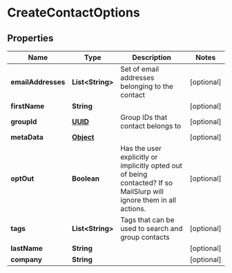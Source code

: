 

# CreateContactOptions

## Properties

Name | Type | Description | Notes
------------ | ------------- | ------------- | -------------
**emailAddresses** | **List&lt;String&gt;** | Set of email addresses belonging to the contact |  [optional]
**firstName** | **String** |  |  [optional]
**groupId** | [**UUID**](UUID.md) | Group IDs that contact belongs to |  [optional]
**metaData** | [**Object**](.md) |  |  [optional]
**optOut** | **Boolean** | Has the user explicitly or implicitly opted out of being contacted? If so MailSlurp will ignore them in all actions. |  [optional]
**tags** | **List&lt;String&gt;** | Tags that can be used to search and group contacts |  [optional]
**lastName** | **String** |  |  [optional]
**company** | **String** |  |  [optional]



